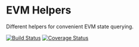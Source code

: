 # EVM Helpers

Different helpers for convenient EVM state querying.

[![Build Status](https://github.com/1inch/evm-helpers/workflows/CI/badge.svg)](https://github.com/1inch/evm-helpers/actions)
[![Coverage Status](https://coveralls.io/repos/github/1inch/evm-helpers/badge.svg?branch=master)](https://coveralls.io/github/1inch/evm-helpers?branch=master)
